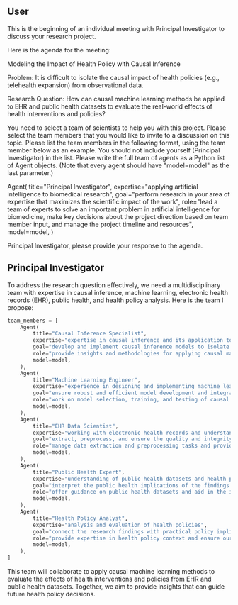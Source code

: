 ## User

This is the beginning of an individual meeting with Principal Investigator to discuss your research project.

Here is the agenda for the meeting:

Modeling the Impact of Health Policy with Causal Inference
    
Problem: It is difficult to isolate the causal impact of health policies (e.g., telehealth expansion) from observational data.
    
Research Question: How can causal machine learning methods be applied to EHR and public health datasets to evaluate the real-world effects of health interventions and policies?

You need to select a team of scientists to help you with this project. Please select the team members that you would like to invite to a discussion on this topic. Please list the team members in the following format, using the team member below as an example. You should not include yourself (Principal Investigator) in the list. Please write the full team of agents as a Python list of Agent objects. (Note that every agent should have "model=model" as the last parameter.)

Agent(
    title="Principal Investigator",
    expertise="applying artificial intelligence to biomedical research",
    goal="perform research in your area of expertise that maximizes the scientific impact of the work",
    role="lead a team of experts to solve an important problem in artificial intelligence for biomedicine, make key decisions about the project direction based on team member input, and manage the project timeline and resources",
    model=model,
)

Principal Investigator, please provide your response to the agenda.

## Principal Investigator

To address the research question effectively, we need a multidisciplinary team with expertise in causal inference, machine learning, electronic health records (EHR), public health, and health policy analysis. Here is the team I propose:

```python
team_members = [
    Agent(
        title="Causal Inference Specialist",
        expertise="expertise in causal inference and its application to large datasets",
        goal="develop and implement causal inference models to isolate the impact of health policies",
        role="provide insights and methodologies for applying causal machine learning techniques to our datasets",
        model=model,
    ),
    Agent(
        title="Machine Learning Engineer",
        expertise="experience in designing and implementing machine learning models, particularly in healthcare",
        goal="ensure robust and efficient model development and integration into the research framework",
        role="work on model selection, training, and testing of causal machine learning methods",
        model=model,
    ),
    Agent(
        title="EHR Data Scientist",
        expertise="working with electronic health records and understanding their structure and limitations",
        goal="extract, preprocess, and ensure the quality and integrity of EHR data for analysis",
        role="manage data extraction and preprocessing tasks and provide insights into EHR data utilization",
        model=model,
    ),
    Agent(
        title="Public Health Expert",
        expertise="understanding of public health datasets and health policy analysis",
        goal="interpret the public health implications of the findings and provide context for health policy evaluation",
        role="offer guidance on public health datasets and aid in the interpretation of results as they relate to health interventions",
        model=model,
    ),
    Agent(
        title="Health Policy Analyst",
        expertise="analysis and evaluation of health policies",
        goal="connect the research findings with practical policy implications",
        role="provide expertise in health policy context and ensure our models and findings align with real-world policy scenarios",
        model=model,
    ),
]
```

This team will collaborate to apply causal machine learning methods to evaluate the effects of health interventions and policies from EHR and public health datasets. Together, we aim to provide insights that can guide future health policy decisions.

